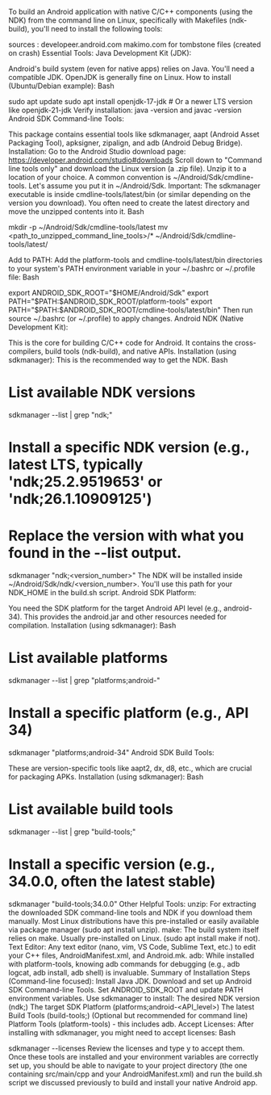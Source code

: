 To build an Android application with native C/C++ components (using the NDK) from the command line on Linux, specifically with Makefiles (ndk-build), you'll need to install the following tools:

sources : developeer.android.com
          makimo.com for tombstone files (created on crash)
Essential Tools:
Java Development Kit (JDK):

Android's build system (even for native apps) relies on Java. You'll need a compatible JDK. OpenJDK is generally fine on Linux.
How to install (Ubuntu/Debian example):
Bash

sudo apt update
sudo apt install openjdk-17-jdk # Or a newer LTS version like openjdk-21-jdk
Verify installation: java -version and javac -version
Android SDK Command-line Tools:

This package contains essential tools like sdkmanager, aapt (Android Asset Packaging Tool), apksigner, zipalign, and adb (Android Debug Bridge).
Installation:
Go to the Android Studio download page: https://developer.android.com/studio#downloads
Scroll down to "Command line tools only" and download the Linux version (a .zip file).
Unzip it to a location of your choice. A common convention is ~/Android/Sdk/cmdline-tools. Let's assume you put it in ~/Android/Sdk.
Important: The sdkmanager executable is inside cmdline-tools/latest/bin (or similar depending on the version you download). You often need to create the latest directory and move the unzipped contents into it.
Bash

mkdir -p ~/Android/Sdk/cmdline-tools/latest
mv <path_to_unzipped_command_line_tools>/* ~/Android/Sdk/cmdline-tools/latest/

Add to PATH: Add the platform-tools and cmdline-tools/latest/bin directories to your system's PATH environment variable in your ~/.bashrc or ~/.profile file:
Bash

export ANDROID_SDK_ROOT="$HOME/Android/Sdk"
export PATH="$PATH:$ANDROID_SDK_ROOT/platform-tools"
export PATH="$PATH:$ANDROID_SDK_ROOT/cmdline-tools/latest/bin"
Then run source ~/.bashrc (or ~/.profile) to apply changes.
Android NDK (Native Development Kit):

This is the core for building C/C++ code for Android. It contains the cross-compilers, build tools (ndk-build), and native APIs.
Installation (using sdkmanager): This is the recommended way to get the NDK.
Bash

# List available NDK versions
sdkmanager --list | grep "ndk;"

# Install a specific NDK version (e.g., latest LTS, typically 'ndk;25.2.9519653' or 'ndk;26.1.10909125')
# Replace the version with what you found in the --list output.
sdkmanager "ndk;<version_number>"
The NDK will be installed inside ~/Android/Sdk/ndk/<version_number>. You'll use this path for your NDK_HOME in the build.sh script.
Android SDK Platform:

You need the SDK platform for the target Android API level (e.g., android-34). This provides the android.jar and other resources needed for compilation.
Installation (using sdkmanager):
Bash

# List available platforms
sdkmanager --list | grep "platforms;android-"

# Install a specific platform (e.g., API 34)
sdkmanager "platforms;android-34"
Android SDK Build Tools:

These are version-specific tools like aapt2, dx, d8, etc., which are crucial for packaging APKs.
Installation (using sdkmanager):
Bash

# List available build tools
sdkmanager --list | grep "build-tools;"

# Install a specific version (e.g., 34.0.0, often the latest stable)
sdkmanager "build-tools;34.0.0"
Other Helpful Tools:
unzip: For extracting the downloaded SDK command-line tools and NDK if you download them manually. Most Linux distributions have this pre-installed or easily available via package manager (sudo apt install unzip).
make: The build system itself relies on make. Usually pre-installed on Linux. (sudo apt install make if not).
Text Editor: Any text editor (nano, vim, VS Code, Sublime Text, etc.) to edit your C++ files, AndroidManifest.xml, and Android.mk.
adb: While installed with platform-tools, knowing adb commands for debugging (e.g., adb logcat, adb install, adb shell) is invaluable.
Summary of Installation Steps (Command-line focused):
Install Java JDK.
Download and set up Android SDK Command-line Tools.
Set ANDROID_SDK_ROOT and update PATH environment variables.
Use sdkmanager to install:
The desired NDK version (ndk;<version>)
The target SDK Platform (platforms;android-<API_level>)
The latest Build Tools (build-tools;<version>)
(Optional but recommended for command line) Platform Tools (platform-tools) - this includes adb.
Accept Licenses: After installing with sdkmanager, you might need to accept licenses:
Bash

sdkmanager --licenses
Review the licenses and type y to accept them.
Once these tools are installed and your environment variables are correctly set up, you should be able to navigate to your project directory (the one containing src/main/cpp and your AndroidManifest.xml) and run the build.sh script we discussed previously to build and install your native Android app.